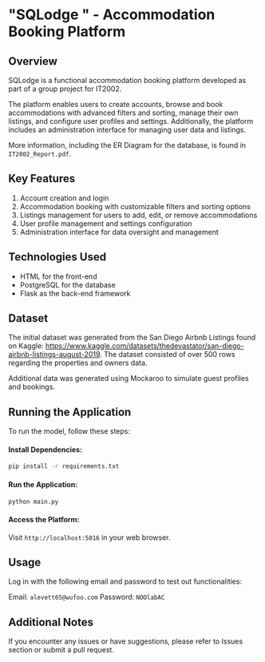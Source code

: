 # "SQLodge " - Accommodation Booking Platform

## Overview 

SQLodge is a functional accommodation booking platform developed as part of a group project for IT2002. 

The platform enables users to create accounts, browse and book accommodations with advanced filters and sorting, manage their own listings, and configure user profiles and settings. Additionally, the platform includes an administration interface for managing user data and listings.

More information, including the ER Diagram for the database, is found in `IT2002_Report.pdf`.

## Key Features

1. Account creation and login
2. Accommodation booking with customizable filters and sorting options
3. Listings management for users to add, edit, or remove accommodations
4. User profile management and settings configuration
5. Administration interface for data oversight and management

## Technologies Used

- HTML for the front-end
- PostgreSQL for the database
- Flask as the back-end framework

## Dataset

The initial dataset was generated from the San Diego Airbnb Listings found on Kaggle: https://www.kaggle.com/datasets/thedevastator/san-diego-airbnb-listings-august-2019. The dataset consisted of over 500 rows regarding the properties and owners data. 

Additional data was generated using Mockaroo to simulate guest profiles and bookings. 

## Running the Application

To run the model, follow these steps:

#### Install Dependencies:

```bash
pip install -r requirements.txt
```

#### Run the Application:

```bash
python main.py
```

#### Access the Platform:

Visit `http://localhost:5016` in your web browser.

## Usage

Log in with the following email and password to test out functionalities:

Email: `alevett65@wufoo.com`
Password: `NOOlabAC`

## Additional Notes

If you encounter any issues or have suggestions, please refer to Issues section or submit a pull request. 



